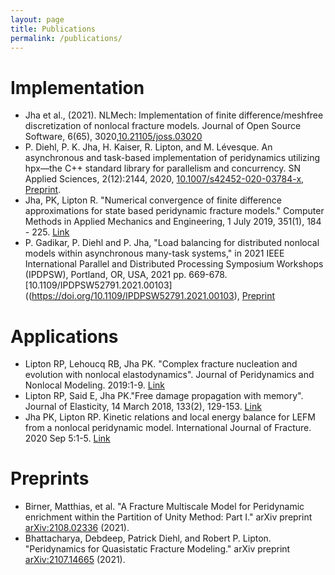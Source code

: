 ```yaml
---
layout: page
title: Publications
permalink: /publications/
---
```


# Implementation

* Jha et al., (2021). NLMech: Implementation of finite difference/meshfree discretization of nonlocal fracture models. Journal of Open Source Software, 6(65), 3020,[10.21105/joss.03020](https://doi.org/10.21105/joss.03020)
* P. Diehl, P. K. Jha, H. Kaiser, R. Lipton, and M. Lévesque. An asynchronous and task-based implementation of peridynamics utilizing hpx—the C++ standard library for parallelism and concurrency. SN Applied Sciences, 2(12):2144, 2020, [10.1007/s42452-020-03784-x](https://doi.org/10.1007/s42452-020-03784-x), [Preprint](https://arxiv.org/abs/1806.06917). 
* Jha, PK, Lipton R. "Numerical convergence of finite difference approximations for state based peridynamic fracture models."  Computer Methods in Applied Mechanics and Engineering, 1 July 2019, 351(1), 184 - 225. [Link](https://doi.org/10.1016/j.cma.2019.03.024)
* P. Gadikar, P. Diehl and P. Jha,  "Load balancing for distributed nonlocal models within asynchronous many-task systems," in 2021 IEEE International Parallel and Distributed Processing Symposium Workshops (IPDPSW), Portland, OR, USA, 2021 pp. 669-678. [10.1109/IPDPSW52791.2021.00103]((https://doi.org/10.1109/IPDPSW52791.2021.00103), [Preprint](https://arxiv.org/abs/2102.03819)


# Applications

* Lipton RP, Lehoucq RB, Jha PK. "Complex fracture nucleation and evolution with nonlocal elastodynamics". Journal of Peridynamics and Nonlocal Modeling. 2019:1-9. [Link](https://doi.org/10.1007/s42102-019-00010-0)
* Lipton RP, Said E, Jha PK."Free damage propagation with memory". Journal of Elasticity, 14 March 2018, 133(2), 129-153. [Link](https://doi.org/10.1007/s10659-018-9672-7)
* Jha PK, Lipton RP. Kinetic relations and local energy balance for LEFM from a nonlocal peridynamic model. International Journal of Fracture. 2020 Sep 5:1-5. [Link](https://link.springer.com/article/10.1007/s10704-020-00480-0)

# Preprints

* Birner, Matthias, et al. "A Fracture Multiscale Model for Peridynamic enrichment within the Partition of Unity Method: Part I." arXiv preprint [arXiv:2108.02336](https://arxiv.org/abs/2108.02336) (2021).
* Bhattacharya, Debdeep, Patrick Diehl, and Robert P. Lipton. "Peridynamics for Quasistatic Fracture Modeling." arXiv preprint [arXiv:2107.14665](https://arxiv.org/abs/2107.14665) (2021).
